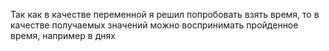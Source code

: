 Так как в качестве переменной я решил попробовать взять время, то в качестве получаемых значений можно воспринимать пройденное время, например в днях
